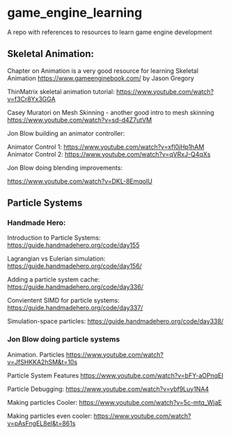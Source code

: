 # game_engine_learning
A repo with references to resources to learn game engine development

## Skeletal Animation:

Chapter on Animation is a very good resource for learning Skeletal Animation
https://www.gameenginebook.com/ by Jason Gregory

ThinMatrix skeletal animation tutorial: 
https://www.youtube.com/watch?v=f3Cr8Yx3GGA

Casey Muratori on Mesh Skinning - another good intro to mesh skinning
https://www.youtube.com/watch?v=sd-d4Z7utVM

Jon Blow building an animator controller:

Animator Control 1: https://www.youtube.com/watch?v=xfl0jHp1hAM
Animator Control 2: https://www.youtube.com/watch?v=qVRxJ-Q4qXs

Jon Blow doing blending improvements:

https://www.youtube.com/watch?v=DKL-8EmqoIU

## Particle Systems

 ### Handmade Hero: 
 
 Introduction to Particle Systems:  https://guide.handmadehero.org/code/day155
 
 Lagrangian vs Eulerian simulation: https://guide.handmadehero.org/code/day156/
 
 Adding a particle system cache:  https://guide.handmadehero.org/code/day336/
 
 Convientent SIMD for particle systems: https://guide.handmadehero.org/code/day337/
 
 Simulation-space particles: https://guide.handmadehero.org/code/day338/
 
 ### Jon Blow doing particle systems
 
 Animation. Particles https://www.youtube.com/watch?v=JfSHKKA2hSM&t=10s
 
 Particle System Features https://www.youtube.com/watch?v=bFY-aOPnqEI
 
 Particle Debugging: https://www.youtube.com/watch?v=ybf9Luy1NA4
 
 Making particles Cooler: https://www.youtube.com/watch?v=5c-mtq_WjaE
 
 Making particles even cooler: https://www.youtube.com/watch?v=pAsFngEL8eI&t=861s





